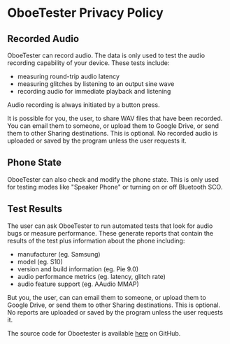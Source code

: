 # OboeTester Privacy Policy

## Recorded Audio

OboeTester can record audio.
The data is only used to test the audio recording capability of your device.
These tests include:

* measuring round-trip audio latency
* measuring glitches by listening to an output sine wave
* recording audio for immediate playback and listening

Audio recording is always initiated by a button press.

It is possible for you, the user, to share WAV files that have been recorded.
You can email them to someone, or upload them to Google Drive, or send them to other Sharing destinations.
This is optional. No recorded audio is uploaded or saved by the program unless the user requests it.

## Phone State

OboeTester can also check and modify the phone state. This is only used for testing modes like "Speaker Phone" or turning on or off Bluetooth SCO.

## Test Results

The user can ask OboeTester to run automated tests that look for audio bugs or measure performance.
These generate reports that contain the results of the test plus information about the phone including:

* manufacturer (eg. Samsung)
* model (eg. S10)
* version and build information (eg. Pie 9.0)
* audio performance metrics (eg. latency, glitch rate)
* audio feature support (eg. AAudio MMAP)

But you, the user, can can email them to someone, or upload them to Google Drive, or send them to other Sharing destinations.
This is optional. No reports are uploaded or saved by the program unless the user requests it.

The source code for Oboetester is available [here](https://github.com/google/oboe/tree/master/apps/OboeTester) on GitHub.
